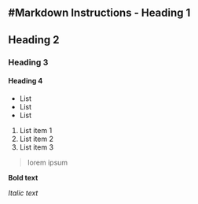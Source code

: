 #Markdown Instructions - Heading 1
---
## Heading 2
### Heading 3
#### Heading 4

- List
- List
- List

1. List item 1
2. List item 2
3. List item 3

> lorem ipsum

**Bold text**

*Italic text*


